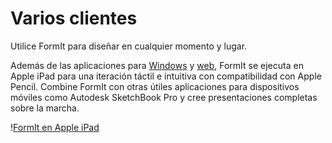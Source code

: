 # Varios clientes

Utilice FormIt para diseñar en cualquier momento y lugar.

Además de las aplicaciones para [Windows](https://formit.autodesk.com/download) y [web](https://formit.autodesk.com/app), FormIt se ejecuta en Apple iPad para una iteración táctil e intuitiva con compatibilidad con Apple Pencil. Combine FormIt con otras útiles aplicaciones para dispositivos móviles como Autodesk SketchBook Pro y cree presentaciones completas sobre la marcha.

\![FormIt en Apple iPad](<../.gitbook/assets/ipad scenes (1).png>)
